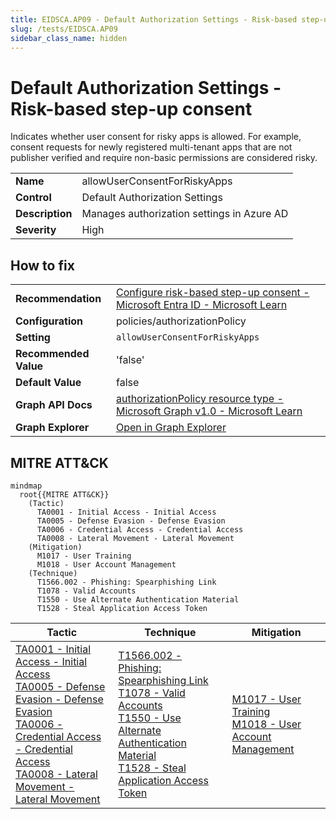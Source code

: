 ```yaml
---
title: EIDSCA.AP09 - Default Authorization Settings - Risk-based step-up consent
slug: /tests/EIDSCA.AP09
sidebar_class_name: hidden
---
```


# Default Authorization Settings - Risk-based step-up consent

Indicates whether user consent for risky apps is allowed. For example, consent requests for newly registered multi-tenant apps that are not publisher verified and require non-basic permissions are considered risky.

| | |
|-|-|
| **Name** | allowUserConsentForRiskyApps |
| **Control** | Default Authorization Settings |
| **Description** | Manages authorization settings in Azure AD |
| **Severity** | High |

## How to fix



| | |
|-|-|
| **Recommendation** | [Configure risk-based step-up consent - Microsoft Entra ID - Microsoft Learn](https://learn.microsoft.com/en-us/azure/active-directory/manage-apps/configure-risk-based-step-up-consent) |
| **Configuration** | policies/authorizationPolicy |
| **Setting** | `allowUserConsentForRiskyApps` |
| **Recommended Value** | 'false' |
| **Default Value** | false |
| **Graph API Docs** | [authorizationPolicy resource type - Microsoft Graph v1.0 - Microsoft Learn](https://learn.microsoft.com/en-us/graph/api/resources/authorizationpolicy) |
| **Graph Explorer** | [Open in Graph Explorer](https://developer.microsoft.com/en-us/graph/graph-explorer?request=policies/authorizationPolicy&method=GET&version=beta&GraphUrl=https://graph.microsoft.com) |


## MITRE ATT&CK

```mermaid
mindmap
  root{{MITRE ATT&CK}}
    (Tactic)
      TA0001 - Initial Access - Initial Access
      TA0005 - Defense Evasion - Defense Evasion
      TA0006 - Credential Access - Credential Access
      TA0008 - Lateral Movement - Lateral Movement
    (Mitigation)
      M1017 - User Training
      M1018 - User Account Management
    (Technique)
      T1566.002 - Phishing: Spearphishing Link
      T1078 - Valid Accounts
      T1550 - Use Alternate Authentication Material
      T1528 - Steal Application Access Token
```
|Tactic|Technique|Mitigation|
|---|---|---|
|[TA0001 - Initial Access - Initial Access](https://attack.mitre.org/tactics/TA0001)<br/>[TA0005 - Defense Evasion - Defense Evasion](https://attack.mitre.org/tactics/TA0005)<br/>[TA0006 - Credential Access - Credential Access](https://attack.mitre.org/tactics/TA0006)<br/>[TA0008 - Lateral Movement - Lateral Movement](https://attack.mitre.org/tactics/TA0008)|[T1566.002 - Phishing: Spearphishing Link](https://attack.mitre.org/techniques/T1566/002)<br/>[T1078 - Valid Accounts](https://attack.mitre.org/techniques/T1078)<br/>[T1550 - Use Alternate Authentication Material](https://attack.mitre.org/techniques/T1550)<br/>[T1528 - Steal Application Access Token](https://attack.mitre.org/techniques/T1528)|[M1017 - User Training](https://attack.mitre.org/mitigations/M1017)<br/>[M1018 - User Account Management](https://attack.mitre.org/mitigations/M1018)|

